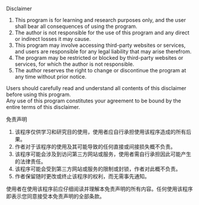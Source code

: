 Disclaimer

1. This program is for learning and research purposes only, and the user shall bear all consequences of using the program.
2. The author is not responsible for the use of this program and any direct or indirect losses it may cause.
3. This program may involve accessing third-party websites or services, and users are responsible for any legal liability that may arise therefrom.
4. The program may be restricted or blocked by third-party websites or services, for which the author is not responsible.
5. The author reserves the right to change or discontinue the program at any time without prior notice.
  
Users should carefully read and understand all contents of this disclaimer before using this program.   
Any use of this program constitutes your agreement to be bound by the entire terms of this disclaimer.
  
  
免责声明

1. 该程序仅供学习和研究目的使用，使用者应自行承担使用该程序造成的所有后果。
2. 作者对于该程序的使用及其可能导致的任何直接或间接损失概不负责。
3. 该程序可能会涉及到访问第三方网站或服务，使用者需自行承担因此可能产生的法律责任。
4. 该程序可能会受到第三方网站或服务的限制或封锁，作者对此概不负责。
5. 作者保留随时更改或终止该程序的权利，而无需事先通知。

使用者在使用该程序前应仔细阅读并理解本免责声明的所有内容。任何使用该程序即表示您同意接受本免责声明的全部条款。
